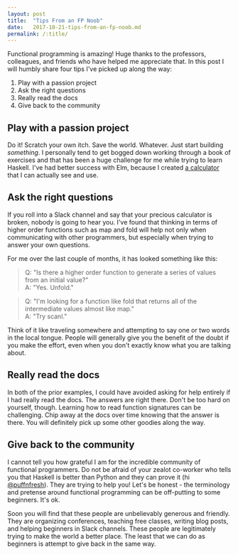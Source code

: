 ```yaml
---
layout: post
title:  "Tips From an FP Noob"
date:   2017-10-21-tips-from-an-fp-noob.md
permalink: /:title/
---
```


Functional programming is amazing! Huge thanks to the professors, colleagues, and friends who have helped me appreciate that. In this post I will humbly share four tips I've picked up along the way:
1. Play with a passion project
2. Ask the right questions
3. Really read the docs
4. Give back to the community

Play with a passion project
--------------------------
Do it! Scratch your own itch. Save the world. Whatever. Just start building *something*. I personally tend to get bogged down working through a book of exercises and that has been a huge challenge for me while trying to learn Haskell. I've had better success with Elm, because I created [a calculator](http://www.valunicorn.me/) that I can actually see and use.

Ask the right questions
--------------------------
If you roll into a Slack channel and say that your precious calculator is broken, nobody is going to hear you. I've found that thinking in terms of higher order functions such as map and fold will help not only when communicating with other programmers, but especially when trying to answer your own questions.

For me over the last couple of months, it has looked something like this:
> Q: "Is there a higher order function to generate a series of values from an initial value?"    
> A: "Yes. Unfold."    

> Q: "I'm looking for a function like fold that returns all of the intermediate values almost like map."    
> A: "Try scanl."

Think of it like traveling somewhere and attempting to say one or two words in the local tongue. People will generally give you the benefit of the doubt if you make the effort, even when you don't exactly know what you are talking about.

Really read the docs
--------------------------
In both of the prior examples, I could have avoided asking for help entirely if I had really read the docs. The answers are right there. Don't be too hard on yourself, though. Learning how to read function signatures can be challenging. Chip away at the docs over time knowing that the answer is there. You will definitely pick up some other goodies along the way.

Give back to the community
--------------------------
I cannot tell you how grateful I am for the incredible community of functional programmers. Do not be afraid of your zealot co-worker who tells you that Haskell is better than Python and they can prove it (hi [@puffnfresh](https://twitter.com/puffnfresh)). They are trying to help you! Let's be honest - the terminology and pretense around functional programming can be off-putting to some beginners. It's ok.

Soon you will find that these people are unbelievably generous and friendly. They are organizing conferences, teaching free classes, writing blog posts, and helping beginners in Slack channels. These people are legitimately trying to make the world a better place. The least that we can do as beginners is attempt to give back in the same way.
